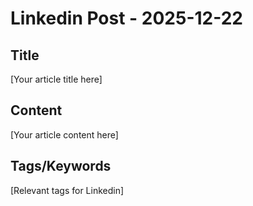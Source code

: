 # Linkedin Post - 2025-12-22

## Title
[Your article title here]

## Content
[Your article content here]

## Tags/Keywords
[Relevant tags for Linkedin]
